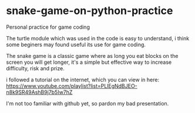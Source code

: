 # snake-game-on-python-practice
Personal practice for game coding

The turtle module which was used in the code is easy to understand,
i think some beginers may found useful its use for game coding.

The snake game is a classic game where as long you eat blocks on the screen you
will get longer, it's a simple but effective way to increase difficulty, risk and prize.


i followed a tutorial on the internet, which you can view in here: https://www.youtube.com/playlist?list=PLlEgNdBJEO-n8k9SR49AshB9j7b5Iw7hZ

I'm not too familiar with github yet, so pardon my bad presentation.
